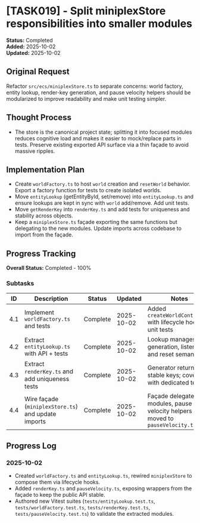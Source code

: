 # [TASK019] - Split miniplexStore responsibilities into smaller modules

**Status:** Completed  
**Added:** 2025-10-02  
**Updated:** 2025-10-02

## Original Request

Refactor `src/ecs/miniplexStore.ts` to separate concerns: world factory, entity lookup, render-key generation, and pause velocity helpers should be modularized to improve readability and make unit testing simpler.

## Thought Process

- The store is the canonical project state; splitting it into focused modules reduces cognitive load and makes it easier to mock/replace parts in tests. Preserve existing exported API surface via a thin façade to avoid massive ripples.

## Implementation Plan

- Create `worldFactory.ts` to host `world` creation and `resetWorld` behavior. Export a factory function for tests to create isolated worlds.
- Move `entityLookup` (getEntityById, set/remove) into `entityLookup.ts` and ensure lookups are kept in sync with `world` add/remove. Add unit tests.
- Move `getRenderKey` into `renderKey.ts` and add tests for uniqueness and stability across objects.
- Keep a `miniplexStore.ts` façade exporting the same functions but delegating to the new modules. Update imports across codebase to import from the façade.

## Progress Tracking

**Overall Status:** Completed - 100%

### Subtasks

| ID  | Description                                         | Status   | Updated    | Notes                                                                           |
| --- | --------------------------------------------------- | -------- | ---------- | ------------------------------------------------------------------------------- |
| 4.1 | Implement `worldFactory.ts` and tests               | Complete | 2025-10-02 | Added `createWorldController` with lifecycle hooks + unit tests                 |
| 4.2 | Extract `entityLookup.ts` with API + tests          | Complete | 2025-10-02 | Lookup manages id generation, listeners, and reset semantics                    |
| 4.3 | Extract `renderKey.ts` and add uniqueness tests     | Complete | 2025-10-02 | Generator returns stable keys; covered with dedicated tests                     |
| 4.4 | Wire façade (`miniplexStore.ts`) and update imports | Complete | 2025-10-02 | Façade delegates to modules, pause velocity helpers moved to `pauseVelocity.ts` |

## Progress Log

### 2025-10-02

- Created `worldFactory.ts` and `entityLookup.ts`, rewired `miniplexStore` to compose them via lifecycle hooks.
- Added `renderKey.ts` and `pauseVelocity.ts`, exposing wrappers from the façade to keep the public API stable.
- Authored new Vitest suites (`tests/entityLookup.test.ts`, `tests/worldFactory.test.ts`, `tests/renderKey.test.ts`, `tests/pauseVelocity.test.ts`) to validate the extracted modules.
